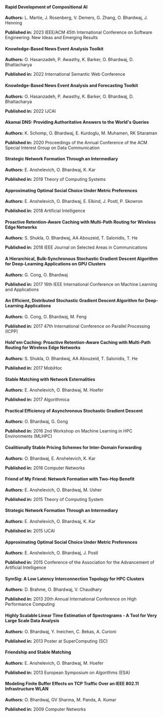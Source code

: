 #### Rapid Development of Compositional AI

**Authors:** L. Martie, J. Rosenberg, V. Demers, G. Zhang, O. Bhardwaj, J. Henning   

**Published in:** 2023 IEEE/ACM 45th International Conference on Software Engineering: New Ideas and Emerging Results

#### Knowledge-Based News Event Analysis Toolkit

**Authors:** O. Hasanzadeh, P. Awasthy, K. Barker, O. Bhardwaj, D. Bhattacharya  

**Published in:** 2022 International Semantic Web Conference

#### Knowledge-Based News Event Analysis and Forecasting Toolkit

**Authors:** O. Hasanzadeh, P. Awasthy, K. Barker, O. Bhardwaj, D. Bhattacharya  

**Published in:** 2022 IJCAI

#### Akamai DNS: Providing Authoritative Answers to the World's Queries

**Authors:** K. Schomp, O. Bhardwaj, E. Kurdoglu, M. Muhamen, RK Sitaraman  

**Published in:** 2020 Proceedings of the Annual Conference of the ACM Special Interest Group on Data Communication

#### Strategic Network Formation Through an Intermediary

**Authors:** E. Anshelevich, O. Bhardwaj, K. Kar  

**Published in:** 2019 Theory of Computing Systems

#### Approximating Optimal Social Choice Under Metric Preferences

**Authors:** E. Anshelevich, O. Bhardwaj, E. Elkind, J. Postl, P. Skowron  

**Published in:** 2018 Artificial Intelligence

#### Proactive Retention-Aware Caching with Multi-Path Routing for Wireless Edge Networks

**Authors:** S. Shukla, O. Bhardwaj, AA Abouzeid, T. Salonidis, T. He  

**Published in:** 2018 IEEE Journal on Selected Areas in Communications

#### A Hierarchical, Bulk-Synchronous Stochastic Gradient Descent Algorithm for Deep-Learning Applications on GPU Clusters

**Authors:** G. Cong, O. Bhardwaj  

**Published in:** 2017 16th IEEE International Conference on Machine Learning and Applications

#### An Efficient, Distributed Stochastic Gradient Descent Algorithm for Deep-Learning Applications

**Authors:** G. Cong, O. Bhardwaj, M. Feng  

**Published in:** 2017 47th International Conference on Parallel Processing (ICPP)

#### Hold'em Caching: Proactive Retention-Aware Caching with Multi-Path Routing for Wireless Edge Networks

**Authors:** S. Shukla, O. Bhardwaj, AA Abouzeid, T. Salonidis, T. He  

**Published in:** 2017 MobiHoc

#### Stable Matching with Network Externalities

**Authors:** E. Anshelevich, O. Bhardwaj, M. Hoefer  

**Published in:** 2017 Algorithmica

#### Practical Efficiency of Asynchronous Stochastic Gradient Descent

**Authors:** O. Bhardwaj, G. Gong  

**Published in:** 2016 2nd Workshop on Machine Learning in HPC Environments (MLHPC)

#### Coalitionally Stable Pricing Schemes for Inter-Domain Forwarding

**Authors:** O. Bhardwaj, E. Anshelevich, K. Kar  

**Published in:** 2016 Computer Networks

#### Friend of My Friend: Network Formation with Two-Hop Benefit

**Authors:** E. Anshelevich, O. Bhardwaj, M. Usher  

**Published in:** 2015 Theory of Computing System

#### Strategic Network Formation Through an Intermediary

**Authors:** E. Anshelevich, O. Bhardwaj, K. Kar  

**Published in:** 2015 IJCAI

#### Approximating Optimal Social Choice Under Metric Preferences

**Authors:** E. Anshelevich, O. Bhardwaj, J. Postl  

**Published in:** 2015 Conference of the Association for the Advancement of Artificial Intelligence

#### SymSig: A Low Latency Interconnection Topology for HPC Clusters

**Authors:** D. Brahme, O. Bhardwaj, V. Chaudhary  

**Published in:** 2013 20th Annual International Conference on High Performance Computing

#### Highly Scalable Linear Time Estimation of Spectrograms - A Tool for Very Large Scale Data Analysis

**Authors:** O. Bhardwaj, Y. Ineichen, C. Bekas, A. Curioni  

**Published in:** 2013 Poster at SuperComputing (SC)

#### Friendship and Stable Matching

**Authors:** E. Anshelevich, O. Bhardwaj, M. Hoefer  

**Published in:** 2013 European Symposium on Algorithms (ESA)

#### Modeling Finite Buffer Effects on TCP Traffic Over an IEEE 802.11 Infrastructure WLAN

**Authors:** O. Bhardwaj, GV Sharma, M. Panda, A. Kumar  

**Published in:** 2009 Computer Networks
